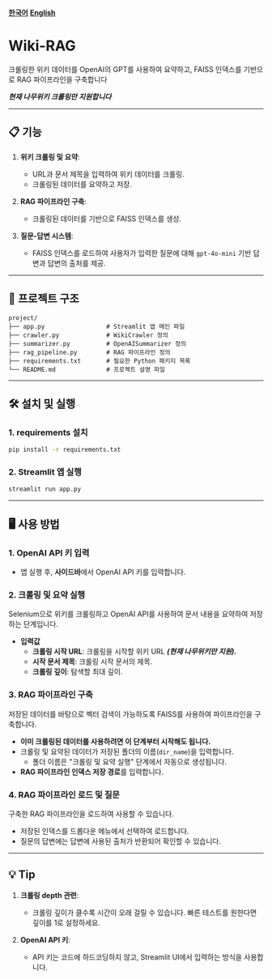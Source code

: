 [**한국어**](./README.md)
[**English**](./README-en.md)

# Wiki-RAG

크롤링한 위키 데이터를 OpenAI의 GPT를 사용하여 요약하고, FAISS 인덱스를 기반으로 RAG 파이프라인을 구축합니다

***현재 나무위키 크롤링만 지원합니다***

---

## 📋 기능

1. **위키 크롤링 및 요약**:
   - URL과 문서 제목을 입력하여 위키 데이터를 크롤링.
   - 크롤링된 데이터를 요약하고 저장.

2. **RAG 파이프라인 구축**:
   - 크롤링된 데이터를 기반으로 FAISS 인덱스를 생성.

3. **질문-답변 시스템**:
   - FAISS 인덱스를 로드하여 사용자가 입력한 질문에 대해 `gpt-4o-mini` 기반 답변과 답변의 출처를 제공.

---

## 📂 프로젝트 구조

```plaintext
project/
├── app.py                 # Streamlit 앱 메인 파일
├── crawler.py             # WikiCrawler 정의
├── summarizer.py          # OpenAISummarizer 정의
├── rag_pipeline.py        # RAG 파이프라인 정의
├── requirements.txt       # 필요한 Python 패키지 목록
└── README.md              # 프로젝트 설명 파일
```

---

## 🛠️ 설치 및 실행

### 1. requirements 설치
```bash
pip install -r requirements.txt
```

### 2. Streamlit 앱 실행
```bash
streamlit run app.py
```

---

## 🖥️ 사용 방법

### 1. OpenAI API 키 입력

- 앱 실행 후, **사이드바**에서 OpenAI API 키를 입력합니다.

### 2. 크롤링 및 요약 실행
Selenium으로 위키를 크롤링하고 OpenAI API를 사용하여 문서 내용을 요약하여 저장하는 단계입니다.
- **입력값**
  - **크롤링 시작 URL**: 크롤링을 시작할 위키 URL ***(현재 나무위키만 지원).***
  - **시작 문서 제목**: 크롤링 시작 문서의 제목.
  - **크롤링 깊이**: 탐색할 최대 깊이.

### 3. RAG 파이프라인 구축
저장된 데이터를 바탕으로 벡터 검색이 가능하도록 FAISS를 사용하여 파이프라인을 구축합니다.
- **이미 크롤링된 데이터를 사용하려면 이 단계부터 시작해도 됩니다.**
- 크롤링 및 요약된 데이터가 저장된 폴더의 이름(`dir_name`)을 입력합니다.
  - 폴더 이름은 "크롤링 및 요약 실행" 단계에서 자동으로 생성됩니다.
- **RAG 파이프라인 인덱스 저장 경로**를 입력합니다.

### 4. RAG 파이프라인 로드 및 질문
구축한 RAG 파이프라인을 로드하여 사용할 수 있습니다.
- 저장된 인덱스를 드롭다운 메뉴에서 선택하여 로드합니다.
- 질문의 답변에는 답변에 사용된 출처가 반환되어 확인할 수 있습니다.

---

## 💡 Tip

1. **크롤링 depth 관련**:
   - 크롤링 깊이가 클수록 시간이 오래 걸릴 수 있습니다. 빠른 테스트를 원한다면 깊이를 1로 설정하세요.


2. **OpenAI API 키**:
   - API 키는 코드에 하드코딩하지 않고, Streamlit UI에서 입력하는 방식을 사용합니다.